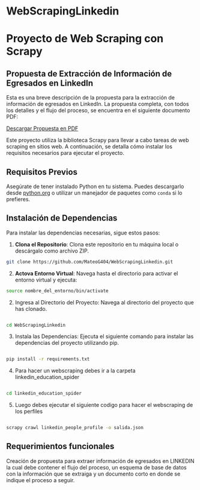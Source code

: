 # WebScrapingLinkedin
# Proyecto de Web Scraping con Scrapy

## Propuesta de Extracción de Información de Egresados en LinkedIn

Esta es una breve descripción de la propuesta para la extracción de información de egresados en LinkedIn. La propuesta completa, con todos los detalles y el flujo del proceso, se encuentra en el siguiente documento PDF:

[Descargar Propuesta en PDF](Propuesta.pdf)

Este proyecto utiliza la biblioteca Scrapy para llevar a cabo tareas de web scraping en sitios web. A continuación, se detalla cómo instalar los requisitos necesarios para ejecutar el proyecto.

## Requisitos Previos

Asegúrate de tener instalado Python en tu sistema. Puedes descargarlo desde [python.org](https://www.python.org/downloads/) o utilizar un manejador de paquetes como `conda` si lo prefieres.

## Instalación de Dependencias

Para instalar las dependencias necesarias, sigue estos pasos:

1. **Clona el Repositorio**: Clona este repositorio en tu máquina local o descárgalo como archivo ZIP.

```bash
git clone https://github.com/MateoG404/WebScrapingLinkedin.git
```
2. **Actova Entorno Virtual**: Navega hasta el directorio para activar el entorno virtual y ejecuta:

```bash
source nombre_del_entorno/bin/activate
```

2. Ingresa al Directorio del Proyecto: Navega al directorio del proyecto que has clonado.

```bash

cd WebScrapingLinkedin
```
3. Instala las Dependencias: Ejecuta el siguiente comando para instalar las dependencias del proyecto utilizando pip.

```bash

pip install -r requirements.txt
```
4. Para hacer un webscraping debes ir a la carpeta linkedin_education_spider

```bash

cd linkedin_education_spider
```
5. Luego debes ejecutar el siguiente codigo para hacer el webscraping de los perfiles

```bash

scrapy crawl linkedin_people_profile -o salida.json

```

## Requerimientos funcionales

Creación de propuesta para extraer información de egresados en LINKEDIN la cual debe contener el flujo del proceso, un esquema de base de datos con la información que se extraiga y un documento corto en donde se indique el proceso a seguir. 

